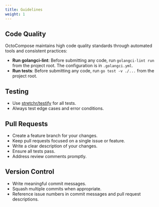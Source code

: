 ```yaml
---
title: Guidelines
weight: 1
---
```


## Code Quality

OctoCompose maintains high code quality standards through automated tools and consistent practices:

- **Run golangci-lint**: Before submitting any code, run `golangci-lint run` from the project root. The configuration is in `.golangci.yml`.
- **Run tests**: Before submitting any code, run `go test -v ./...` from the project root.

## Testing

- Use [stretchr/testify](https://github.com/stretchr/testify) for all tests.
- Always test edge cases and error conditions.

## Pull Requests

- Create a feature branch for your changes.
- Keep pull requests focused on a single issue or feature.
- Write a clear description of your changes.
- Ensure all tests pass.
- Address review comments promptly.

## Version Control

- Write meaningful commit messages.
- Squash multiple commits when appropriate.
- Reference issue numbers in commit messages and pull request descriptions.
